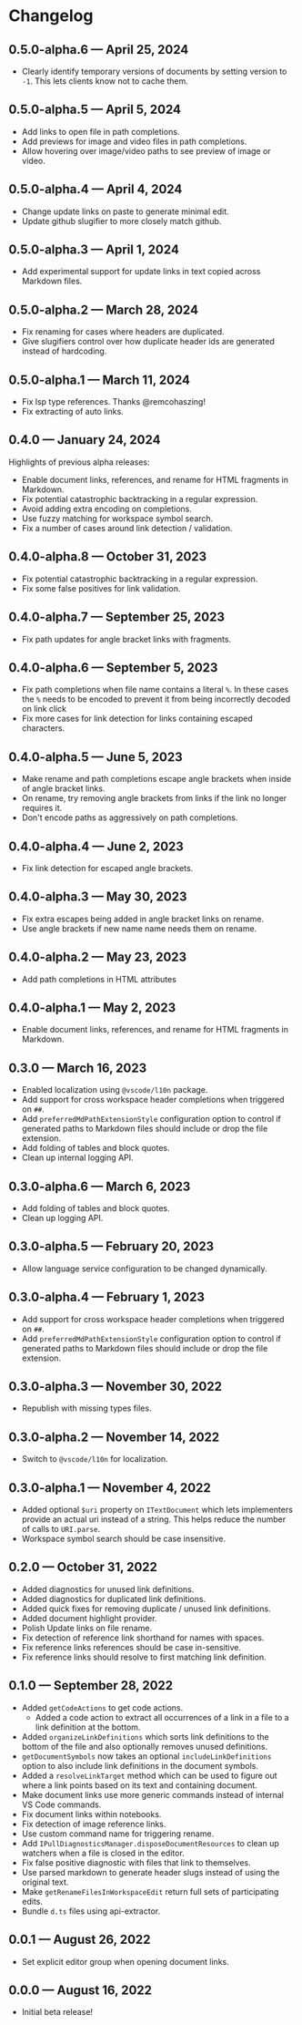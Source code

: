 # Changelog

## 0.5.0-alpha.6 — April 25, 2024

-   Clearly identify temporary versions of documents by setting version to `-1`.
    This lets clients know not to cache them.

## 0.5.0-alpha.5 — April 5, 2024

-   Add links to open file in path completions.
-   Add previews for image and video files in path completions.
-   Allow hovering over image/video paths to see preview of image or video.

## 0.5.0-alpha.4 — April 4, 2024

-   Change update links on paste to generate minimal edit.
-   Update github slugifier to more closely match github.

## 0.5.0-alpha.3 — April 1, 2024

-   Add experimental support for update links in text copied across Markdown
    files.

## 0.5.0-alpha.2 — March 28, 2024

-   Fix renaming for cases where headers are duplicated.
-   Give slugifiers control over how duplicate header ids are generated instead
    of hardcoding.

## 0.5.0-alpha.1 — March 11, 2024

-   Fix lsp type references. Thanks @remcohaszing!
-   Fix extracting of auto links.

## 0.4.0 — January 24, 2024

Highlights of previous alpha releases:

-   Enable document links, references, and rename for HTML fragments in
    Markdown.
-   Fix potential catastrophic backtracking in a regular expression.
-   Avoid adding extra encoding on completions.
-   Use fuzzy matching for workspace symbol search.
-   Fix a number of cases around link detection / validation.

## 0.4.0-alpha.8 — October 31, 2023

-   Fix potential catastrophic backtracking in a regular expression.
-   Fix some false positives for link validation.

## 0.4.0-alpha.7 — September 25, 2023

-   Fix path updates for angle bracket links with fragments.

## 0.4.0-alpha.6 — September 5, 2023

-   Fix path completions when file name contains a literal `%`. In these cases
    the `%` needs to be encoded to prevent it from being incorrectly decoded on
    link click
-   Fix more cases for link detection for links containing escaped characters.

## 0.4.0-alpha.5 — June 5, 2023

-   Make rename and path completions escape angle brackets when inside of angle
    bracket links.
-   On rename, try removing angle brackets from links if the link no longer
    requires it.
-   Don't encode paths as aggressively on path completions.

## 0.4.0-alpha.4 — June 2, 2023

-   Fix link detection for escaped angle brackets.

## 0.4.0-alpha.3 — May 30, 2023

-   Fix extra escapes being added in angle bracket links on rename.
-   Use angle brackets if new name name needs them on rename.

## 0.4.0-alpha.2 — May 23, 2023

-   Add path completions in HTML attributes

## 0.4.0-alpha.1 — May 2, 2023

-   Enable document links, references, and rename for HTML fragments in
    Markdown.

## 0.3.0 — March 16, 2023

-   Enabled localization using `@vscode/l10n` package.
-   Add support for cross workspace header completions when triggered on `##`.
-   Add `preferredMdPathExtensionStyle` configuration option to control if
    generated paths to Markdown files should include or drop the file extension.
-   Add folding of tables and block quotes.
-   Clean up internal logging API.

## 0.3.0-alpha.6 — March 6, 2023

-   Add folding of tables and block quotes.
-   Clean up logging API.

## 0.3.0-alpha.5 — February 20, 2023

-   Allow language service configuration to be changed dynamically.

## 0.3.0-alpha.4 — February 1, 2023

-   Add support for cross workspace header completions when triggered on `##`.
-   Add `preferredMdPathExtensionStyle` configuration option to control if
    generated paths to Markdown files should include or drop the file extension.

## 0.3.0-alpha.3 — November 30, 2022

-   Republish with missing types files.

## 0.3.0-alpha.2 — November 14, 2022

-   Switch to `@vscode/l10n` for localization.

## 0.3.0-alpha.1 — November 4, 2022

-   Added optional `$uri` property on `ITextDocument` which lets implementers
    provide an actual uri instead of a string. This helps reduce the number of
    calls to `URI.parse`.
-   Workspace symbol search should be case insensitive.

## 0.2.0 — October 31, 2022

-   Added diagnostics for unused link definitions.
-   Added diagnostics for duplicated link definitions.
-   Added quick fixes for removing duplicate / unused link definitions.
-   Added document highlight provider.
-   Polish Update links on file rename.
-   Fix detection of reference link shorthand for names with spaces.
-   Fix reference links references should be case in-sensitive.
-   Fix reference links should resolve to first matching link definition.

## 0.1.0 — September 28, 2022

-   Added `getCodeActions` to get code actions.
    -   Added a code action to extract all occurrences of a link in a file to a
        link definition at the bottom.
-   Added `organizeLinkDefinitions` which sorts link definitions to the bottom
    of the file and also optionally removes unused definitions.
-   `getDocumentSymbols` now takes an optional `includeLinkDefinitions` option
    to also include link definitions in the document symbols.
-   Added a `resolveLinkTarget` method which can be used to figure out where a
    link points based on its text and containing document.
-   Make document links use more generic commands instead of internal VS Code
    commands.
-   Fix document links within notebooks.
-   Fix detection of image reference links.
-   Use custom command name for triggering rename.
-   Add `IPullDiagnosticsManager.disposeDocumentResources` to clean up watchers
    when a file is closed in the editor.
-   Fix false positive diagnostic with files that link to themselves.
-   Use parsed markdown to generate header slugs instead of using the original
    text.
-   Make `getRenameFilesInWorkspaceEdit` return full sets of participating
    edits.
-   Bundle `d.ts` files using api-extractor.

## 0.0.1 — August 26, 2022

-   Set explicit editor group when opening document links.

## 0.0.0 — August 16, 2022

-   Initial beta release!
